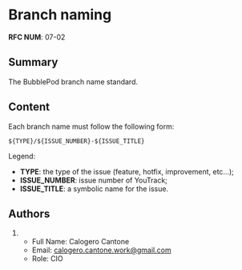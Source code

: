 # Branch naming

__RFC NUM__: 07-02

## Summary

The BubblePod branch name standard.

## Content

Each branch name must follow the following form:

```text
${TYPE}/${ISSUE_NUMBER}-${ISSUE_TITLE}
```

Legend:

- __TYPE__: the type of the issue (feature, hotfix, improvement, etc...);
- __ISSUE_NUMBER__: issue number of YouTrack;
- __ISSUE_TITLE__: a symbolic name for the issue.

## Authors

1.
    - Full Name: Calogero Cantone
    - Email: calogero.cantone.work@gmail.com
    - Role: CIO

